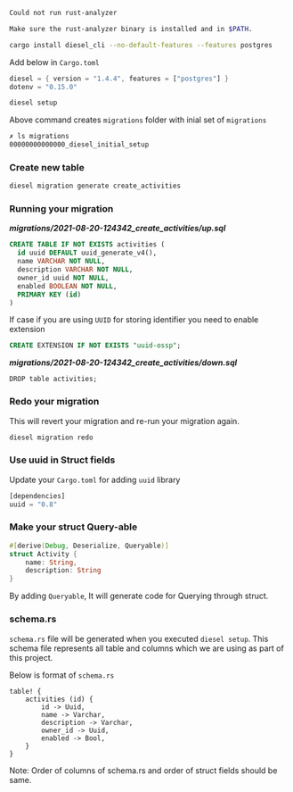```bash
Could not run rust-analyzer

Make sure the rust-analyzer binary is installed and in $PATH.
```


```bash
cargo install diesel_cli --no-default-features --features postgres
```

Add below in `Cargo.toml`

```rust
diesel = { version = "1.4.4", features = ["postgres"] }
dotenv = "0.15.0"
```

```bash
diesel setup
```

Above command creates `migrations` folder with inial set of `migrations`

```bash
✗ ls migrations
00000000000000_diesel_initial_setup
```

### Create new table
```bash
diesel migration generate create_activities
```

### Running your migration

***migrations/2021-08-20-124342_create_activities/up.sql***
```sql
CREATE TABLE IF NOT EXISTS activities (
  id uuid DEFAULT uuid_generate_v4(),
  name VARCHAR NOT NULL,
  description VARCHAR NOT NULL,
  owner_id uuid NOT NULL,
  enabled BOOLEAN NOT NULL,
  PRIMARY KEY (id)
)
```

If case if you are using `UUID` for storing identifier you need to enable extension
```sql
CREATE EXTENSION IF NOT EXISTS "uuid-ossp";

```

***migrations/2021-08-20-124342_create_activities/down.sql***
```
DROP table activities;
```

### Redo your migration
This will revert your migration and re-run your migration again.

```bash
diesel migration redo
```

### Use uuid in Struct fields
Update your `Cargo.toml` for adding `uuid` library

```rust
[dependencies]
uuid = "0.8"
```


### Make your struct Query-able
```rust
#[derive(Debug, Deserialize, Queryable)]
struct Activity {
    name: String,
    description: String
}
```
By adding `Queryable`, It will generate code for Querying through struct.


### schema.rs
`schema.rs` file will be generated when you executed `diesel setup`. This schema file represents all table and columns which we are using as part of this project.

Below is format of `schema.rs`
```
table! {
    activities (id) {
        id -> Uuid,
        name -> Varchar,
        description -> Varchar,
        owner_id -> Uuid,
        enabled -> Bool,
    }
}
```

Note: Order of columns of schema.rs and order of struct fields should be same.


